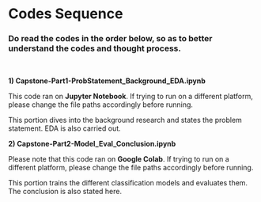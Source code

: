 # Codes Sequence

### **Do read the codes in the order below, so as to better understand the codes and thought process.**
<br>

**1) Capstone-Part1-ProbStatement_Background_EDA.ipynb**

This code ran on **Jupyter Notebook**. If trying to run on a different platform, please change the file paths accordingly before running.

This portion dives into the background research and states the problem statement. EDA is also carried out.
<br>

**2) Capstone-Part2-Model_Eval_Conclusion.ipynb**

Please note that this code ran on **Google Colab**. If trying to run on a different platform, please change the file paths accordingly before running.

This portion trains the different classification models and evaluates them. The conclusion is also stated here.